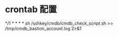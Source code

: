 crontab 配置
==============
*/1 * * * * sh /sshkey/cmdb/cmdb_check_script.sh >> /tmp/cmdb_bastion_account.log 2>&1